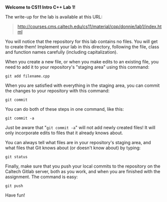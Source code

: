 **Welcome to CS11 Intro C++ Lab 1!**

The write-up for the lab is available at this URL:

>   http://courses.cms.caltech.edu/cs11/material/cpp/donnie/lab1/index.html

You will notice that the repository for this lab contains no files.  You will
get to create them!  Implement your lab in this directory, following the file,
class and function names carefully (including capitalization).

When you create a new file, or when you make edits to an existing file, you
need to add it to your repository's "staging area" using this command:

    git add filename.cpp

When you are satisfied with everything in the staging area, you can commit the
changes to your repository with this command:

    git commit

You can do both of these steps in one command, like this:

    git commit -a

Just be aware that "`git commit -a`" will not add newly created files!  It
will only incorporate edits to files that it already knows about.

You can always tell what files are in your repository's staging area, and
what files that Git knows about (or doesn't know about) by typing:

    git status

Finally, make sure that you push your local commits to the repository on the
Caltech Gitlab server, both as you work, and when you are finished with the
assignment.  The command is easy:

    git push

Have fun!
